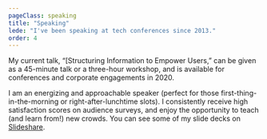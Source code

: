 ```yaml
---
pageClass: speaking
title: "Speaking"
lede: "I've been speaking at tech conferences since 2013."
order: 4
---
```


My current talk, “[Structuring Information to Empower Users,” can be given as a 45-minute talk or a three-hour workshop, and is available for conferences and corporate engagements in 2020.

I am an energizing and approachable speaker (perfect for those first-thing-in-the-morning or right-after-lunchtime slots). I consistently receive high satisfaction scores on audience surveys, and enjoy the opportunity to teach (and learn from!) new crowds. You can see some of my slide decks on [Slideshare](http://www.slideshare.net/redsesame).